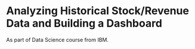 # Analyzing Historical Stock/Revenue Data and Building a Dashboard

As part of Data Science course from IBM.
